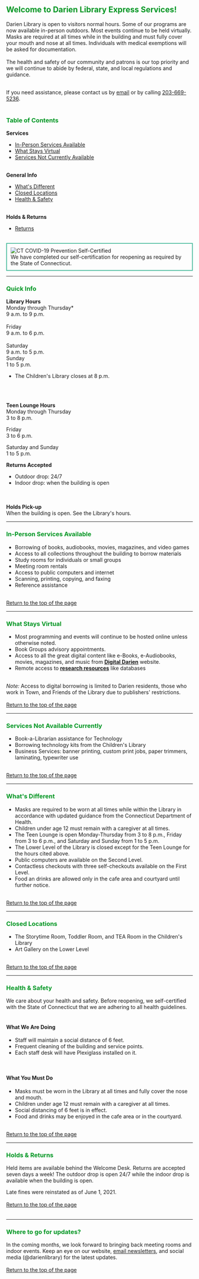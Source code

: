 <div class="container">
<div class="row">
<div class="col-md-6">
<h2 style="color:#009623;">Welcome to Darien Library Express Services!</h2>

Darien Library is open to visitors normal hours. Some of our programs are now available in-person outdoors. Most events continue to be held virtually. Masks are required at all times while in the building and must fully cover your mouth and nose at all times. Individuals with medical exemptions will be asked for documentation.
<br />
<br />
The health and safety of our community and patrons is our top priority and we will continue to abide by federal, state, and local regulations and guidance.
<br />
<br />

If you need assistance, please contact us by [email](mailto:askus@darienlibrary.org "Email us") or by calling [203-669-5236](tel:2036695236 "Call us").
<br />
<br />
</div>

<div class="col-md-4">

<a id="return"></a>
<h3 style="color:#009623;">Table of Contents</h3>

<strong>Services</strong>
<ul>
<li><a href="#available">In-Person Services Available</a></li>
<li><a href="#virtual">What Stays Virtual</a></li>
<li><a href="#not">Services Not Currently Available</a></li>
</ul>
<br />
<strong>General Info</strong>
<ul>
<li><a href="#different">What's Different</a></li>
<li><a href="#closed">Closed Locations</a></li>
<li><a href="#health">Health & Safety</a></li>
</ul>
<br />
<strong>Holds & Returns</strong>
<ul>
<li><a href="#returns">Returns</a></li>
</ul>
<br />
</div>

<div class="col-md-2" style="border:2px solid #49ba9c; padding:10px;">
<div class="row">
<div class="col-xs-6 col-md-12">
<img class="img-responsive center-block" src="/uploads/logos/reopening_badge.png" alt="CT COVID-19 Prevention Self-Certified" />
<br />
</div>
<div class="col-xs-6 col-md-12">
We have completed our self-certification for reopening as required by the State of Connecticut.
</div>
</div>
</div>

</div>

<hr>


<h3 style="color:#009623;">Quick Info</h3>
<div class="row">
<div class="col-md-4">
<strong>Library Hours</strong><br />
Monday through Thursday* <br />
9 a.m. to 9 p.m.<br />
<br />
Friday<br />
9 a.m. to 6 p.m.<br />
<br />
Saturday<br />
9 a.m. to 5 p.m.<br />
Sunday<br />
1 to 5 p.m.
<br />

* The Children's Library closes at 8 p.m.
<br />
<br />
</div>
<div class="col-md-4">

<strong>Teen Lounge Hours</strong><br />
Monday through Thursday<br />
3 to 8 p.m.
<br />

Friday<br />
3 to 6 p.m.
<br />

Saturday and Sunday<br />
1 to 5 p.m.
<br />
</div>
<div class="col-md-4">
<strong>Returns Accepted</strong><br />
<ul>
<li>Outdoor drop: 24/7</li>
<li>Indoor drop: when the building is open</li>
</ul> 

<br />
<br />
<strong>Holds Pick-up</strong><br />
When the building is open. See the Library's hours.
<br />
</div>
</div>
<hr />


<h3 style="color:#009623;"><a id="available"></a>In-Person Services Available</h3>

* Borrowing of books, audiobooks, movies, magazines, and video games
* Access to all collections throughout the building to borrow materials
* Study rooms for individuals or small groups
* Meeting room rentals
* Access to public computers and internet
* Scanning, printing, copying, and faxing
* Reference assistance

<br />
<a href="#return">Return to the top of the page</a>
<br />
<hr>


<!-- <h3 style="color:#009623;"><a id="appt"></a>Services Requiring an Appointment</h3>

* The Children's Library is open for 30-minute appointment with limited walk-ins allowed. If you arrive early, please wait outside the building until time for your appointment. <strong><a href="/visitCL">Book an appointment</a></strong>
<!--* Notarizations: Please use our online <strong><a href="https://dar.to/2Dp2rcM">Notary Appointment form</a></strong>.
* Bloomberg Terminal: Residents may book the Bloomberg Terminal 5 business days in advance and non-residents may book an appointment for the same day by calling that day to check availability. Appointments can only be made via **[email](mailto:askus@darienlibrary.org "Email the Reference Desk")** or by calling **[203-669-5236](tel:2036695236 "Call the Reference Desk")**.

<br />
<a href="#return">Return to the top of the page</a>
<br />
<hr> -->

<h3 style="color:#009623;"><a id="virtual"></a>What Stays Virtual</h3>

* Most programming and events will continue to be hosted online unless otherwise noted.
* Book Groups advisory appointments.
* Access to all the great digital content like e-Books, e-Audiobooks, movies, magazines, and music from **[Digital Darien](/digital "Digital Darien")** website.
* Remote access to **[research resources](/research "Research resources")** like databases 
<br />
<em>Note:</em> Access to digital borrowing is limited to Darien residents, those who work in Town, and Friends of the Library due to publishers' restrictions.
<br />
<br />
<a href="#return">Return to the top of the page</a>
<br />
<hr>


<h3 style="color:#009623;"><a id="not"></a>Services Not Available Currently</h3>

* Book-a-Librarian assistance for Technology
* Borrowing technology kits from the Children's Library
* Business Services: banner printing, custom print jobs, paper trimmers, laminating, typewriter use

<br />
<a href="#return">Return to the top of the page</a>
<br />
<hr />

<h3 style="color:#009623;"><a id="different"></a>What's Different</h3>

* Masks are required to be worn at all times while within the Library in accordance with updated guidance from the Connecticut Department of Health.
* Children under age 12 must remain with a caregiver at all times. 
* The Teen Lounge is open Monday-Thursday from 3 to 8 p.m., Friday from 3 to 6 p.m., and Saturday and Sunday from 1 to 5 p.m.
* The Lower Level of the Library is closed except for the Teen Lounge for the hours cited above. 
* Public computers are available on the Second Level.
* Contactless checkouts with three self-checkouts available on the First Level. 
* Food an drinks are allowed only in the cafe area and courtyard until further notice. 

<br />
<a href="#return">Return to the top of the page</a>
<br />
<hr>

<h3 style="color:#009623;"><a id="closed"></a>Closed Locations</h3>

* The Storytime Room, Toddler Room, and TEA Room in the Children's Library
* Art Gallery on the Lower Level

<br />
<a href="#return">Return to the top of the page</a>
<br />
<hr>

<h3 style="color:#009623;"><a id="health"></a>Health & Safety</h3>
We care about your health and safety. Before reopening, we self-certified with the State of Connecticut that we are adhering to all health guidelines. 
<br />
<br />

<h4>What We Are Doing</h4>

* Staff will maintain a social distance of 6 feet.
* Frequent cleaning of the building and service points. 
* Each staff desk will have Plexiglass installed on it.

<br />

<h4>What You Must Do</h4>

* Masks must be worn in the Library at all times and fully cover the nose and mouth. 
* Children under age 12 must remain with a caregiver at all times. 
* Social distancing of 6 feet is in effect. 
* Food and drinks may be enjoyed in the cafe area or in the courtyard.

<br />
<a href="#return">Return to the top of the page</a>
<br />
<hr>

<h3 style="color:#009623;"><a id="returns"></a>Holds & Returns</h3>
Held items are available behind the Welcome Desk. Returns are accepted seven days a week! The outdoor drop is open 24/7 while the indoor drop is available when the building is open.

Late fines were reinstated as of June 1, 2021.
<br />
<br />
<a href="#return">Return to the top of the page</a>
<br />
<br />
<hr >

<h3 style="color:#009623;"><a id="returns"></a>Where to go for updates?</h3>

In the coming months, we look forward to bringing back meeting rooms and indoor events. Keep an eye on our website, [email newsletters](https://dar.to/2pZuw14 "email newsletters"), and social media (@darienlibrary) for the latest updates. 
<br />
<br />
<a href="#return">Return to the top of the page</a> 
</div>
<!-- <h3 style="color:#009623;"><a id="pickup"></a>Community Room Pick-up</h3>
To maintain a contactless holds pick-up system, we will place your requested items in the Community Room (auditorium). You will enter from the courtyard entrance and leave out the side drive entrance on the other side. 

<div class="margin-bottom-40"></div>

<div class="row">
<div class="col-md-6">
<div class="row">
<div class="col-xs-2 col-md-2">

<img class="img-responsive center-block" src="/uploads/departments/admin/mouse_click_icon.png" alt="Click" />
<br />
</div>
<div class="col-xs-10 col-md-10">
Place a hold on a book, audiobook, or movie <strong><a href="/catalog">from our website</a></strong>.
<br />
</div>
</div>
<div class="row">
<div class="col-xs-2 col-md-2">

<img class="img-responsive center-block" src="/uploads/departments/admin/email_icon.png" alt="Email" />
<br />
</div>
<div class="col-xs-10 col-md-10">
Wait for the email to tell you the item(s) are available.
<br />
</div>
</div>
<div class="row">
<div class="col-xs-2 col-md-2">

<img class="img-responsive center-block" src="/uploads/departments/admin/tent_icon_2.png" alt="Look for the white tents" />
<br />
</div>
<div class="col-xs-10 col-md-10">
Come during open hours to pick-up your items from the Community Room. 
<br />
</div>
</div>
</div>
<div class="col-md-6">
<div class="row">
<div class="col-xs-2 col-md-2">

<img class="img-responsive center-block" src="/uploads/departments/admin/bag_icon.png" alt="Pick me!" />
<br />
</div>
<div class="col-xs-10 col-md-10">
<br />Your items will be on a shelf with your name on it.
<br />
</div>
</div>
<div class="row">
<div class="col-xs-2 col-md-2">

<img class="img-responsive center-block" src="/uploads/departments/admin/phone_icon.png" alt="Click" />
<br />
</div>
<div class="col-xs-10 col-md-10">

If you need assistance, please call the Welcome Desk at <a href="tel:2036695239">203-669-5239</a>.

<br />
</div>
</div>
</div>
</div>
</div>
<br />
<a href="#return">Return to the top of the page</a>
<br />
<hr> -->